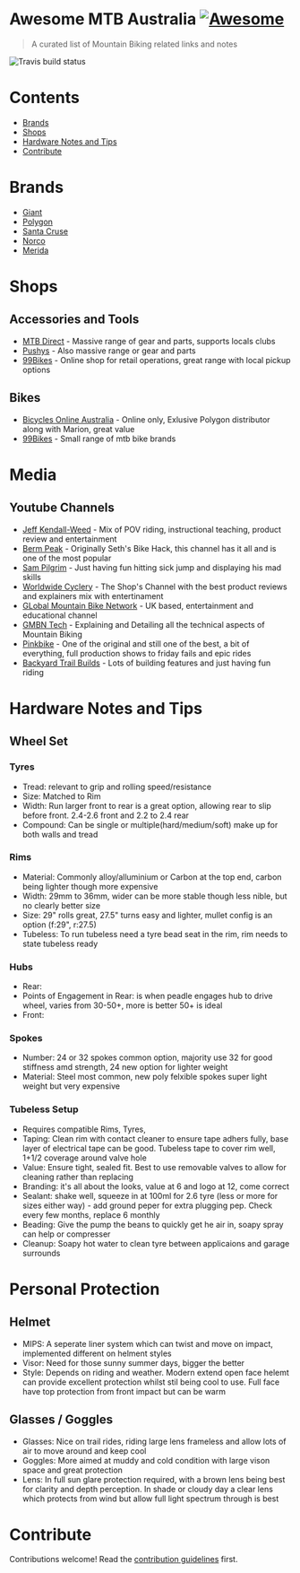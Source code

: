 # Awesome MTB Australia [![Awesome](https://awesome.re/badge.svg)](https://awesome.re)

> A curated list of Mountain Biking related links and notes

![Travis build status](https://travis-ci.org/warwickofthegh/awesome-mtb-australia.svg?branch=main)

# Contents

- [Brands](#brands)
- [Shops](#shops)
- [Hardware Notes and Tips](#Hardware-Notes-and-Tips)
- [Contribute](#contribute)

# Brands

- [Giant]()
- [Polygon]()
- [Santa Cruse]()
- [Norco]()
- [Merida]()


# Shops

## Accessories and Tools

- [MTB Direct](https://www.mtbdirect.com.au/) - Massive range of gear and parts, supports locals clubs
- [Pushys](https://www.pushys.com.au/) - Also massive range or gear and parts
- [99Bikes](https://www.99bikes.com.au/) - Online shop for retail operations, great range with local pickup options

## Bikes

- [Bicycles Online Australia](https://www.bicyclesonline.com.au/) - Online only, Exlusive Polygon distributor along with Marion, great value
- [99Bikes]() - Small range of mtb bike brands

# Media

## Youtube Channels

- [Jeff Kendall-Weed](https://www.youtube.com/channel/UC6DevRBhdC_8tbqsK3y3uPQ) - Mix of POV riding, instructional teaching, product review and entertainment
- [Berm Peak](https://www.youtube.com/channel/UCu8YylsPiu9XfaQC74Hr_Gw) - Originally Seth's Bike Hack, this channel has it all and is one of the most popular
- [Sam Pilgrim](https://www.youtube.com/channel/UC-WMwOzgFdvvGVLB1EZ-n-w) - Just having fun hitting sick jump and displaying his mad skills
- [Worldwide Cyclery](https://www.youtube.com/channel/UCxZoC1sIG-vVtLsJDSbeYyw) - The Shop's Channel with the best product reviews and explainers mix with entertinament
- [GLobal Mountain Bike Network](https://www.youtube.com/channel/UC_A--fhX5gea0i4UtpD99Gg) - UK based, entertainment and educational channel
- [GMBN Tech](https://www.youtube.com/channel/UC6juisijUAHcJLt23nk-qOQ) - Explaining and Detailing all the technical aspects of Mountain Biking
- [Pinkbike](https://www.youtube.com/channel/UC2GIHZpQiJy-8286f4lj_cg) - One of the original and still one of the best, a bit of everything, full production shows to friday fails and epic rides
- [Backyard Trail Builds](https://www.youtube.com/c/BackyardTrailBuilds/featured) - Lots of building features and just having fun riding

# Hardware Notes and Tips

## Wheel Set

### Tyres

- Tread: relevant to grip and rolling speed/resistance
- Size: Matched to Rim
- Width: Run larger front to rear is a great option, allowing rear to slip before front. 2.4-2.6 front and 2.2 to 2.4 rear
- Compound: Can be single or multiple(hard/medium/soft) make up for both walls and tread

### Rims

- Material: Commonly alloy/alluminium or Carbon at the top end, carbon being lighter though more expensive
- Width: 29mm to 36mm, wider can be more stable though less nible, but no clearly better size
- Size: 29" rolls great, 27.5" turns easy and lighter, mullet config is an option (f:29", r:27.5)
- Tubeless: To run tubeless need a tyre bead seat in the rim, rim needs to state tubeless ready 

### Hubs

- Rear: 
- Points of Engagement in Rear: is when peadle engages hub to drive wheel, varies from 30-50+, more is better 50+ is ideal
- Front: 

### Spokes

- Number: 24 or 32 spokes common option, majority use 32 for good stiffness amd strength, 24 new option for lighter weight
- Material: Steel most common, new poly felxible spokes super light weight but very expensive

### Tubeless Setup

- Requires compatible Rims, Tyres, 
- Taping: Clean rim with contact cleaner to ensure tape adhers fully, base layer of electrical tape can be good. Tubeless tape to cover rim well, 1+1/2 coverage around valve hole
- Value: Ensure tight, sealed fit. Best to use removable valves to allow for cleaning rather than replacing
- Branding: it's all about the looks, value at 6 and logo at 12, come correct
- Sealant: shake well, squeeze in at 100ml for 2.6 tyre (less or more for sizes either way) - add ground peper for extra plugging pep. Check every few months, replace 6 monthly
- Beading: Give the pump the beans to quickly get he air in, soapy spray can help or compresser
- Cleanup: Soapy hot water to clean tyre between applicaions and garage surrounds

# Personal Protection

## Helmet

- MIPS: A seperate liner system which can twist and move on impact, implemented different on helment styles
- Visor: Need for those sunny summer days, bigger the better
- Style: Depends on riding and weather. Modern extend open face helemt can provide excellent protection whilst stil being cool to use. Full face have top protection from front impact but can be warm

## Glasses / Goggles

- Glasses: Nice on trail rides, riding large lens frameless and allow lots of air to move around and keep cool
- Goggles: More aimed at muddy and cold condition with large vison space and great protection
- Lens: In full sun glare protection required, with a brown lens being best for clarity and depth perception. In shade or cloudy day a clear lens which protects from wind but allow full light spectrum through is best

# Contribute

Contributions welcome! Read the [contribution guidelines](contributing.md) first.
